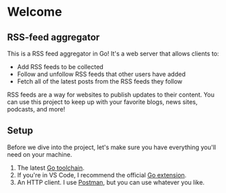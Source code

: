 # Welcome

## RSS-feed aggregator

This is a RSS feed aggregator in Go! It's a web server that allows clients to:

* Add RSS feeds to be collected
* Follow and unfollow RSS feeds that other users have added
* Fetch all of the latest posts from the RSS feeds they follow

RSS feeds are a way for websites to publish updates to their content. You can use this project to keep up with your favorite blogs, news sites, podcasts, and more!

## Setup

Before we dive into the project, let's make sure you have everything you'll need on your machine.

1. The latest [Go toolchain](https://golang.org/doc/install).
2. If you're in VS Code, I recommend the official [Go extension](https://marketplace.visualstudio.com/items?itemName=golang.Go).
3. An HTTP client. I use [Postman](https://www.postman.com/), but you can use whatever you like.
